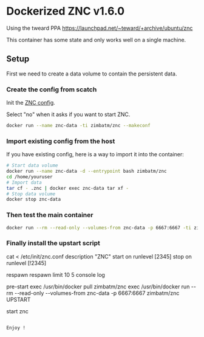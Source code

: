 # Dockerized ZNC v1.6.0

Using the tweard PPA https://launchpad.net/~teward/+archive/ubuntu/znc

This container has some state and only works well on a single machine.

## Setup

First we need to create a data volume to contain the persistent data.

### Create the config from scatch

Init the [ZNC config](https://github.com/znc/znc#setting-up-zncconf).

Select "no" when it asks if you want to start ZNC.

```sh
docker run --name znc-data -ti zimbatm/znc --makeconf
```

### Import existing config from the host

If you have existing config, here is a way to import it into the container:

```sh
# Start data volume
docker run --name znc-data -d --entrypoint bash zimbatm/znc
cd /home/youruser
# Import data
tar cf - .znc | docker exec znc-data tar xf -
# Stop data volume
docker stop znc-data
```

### Then test the main container

```sh
docker run --rm --read-only --volumes-from znc-data -p 6667:6667 -ti zimbatm/znc
```

### Finally install the upstart script
cat <<UPSTART > /etc/init/znc.conf
description     "ZNC"
start on runlevel [2345]
stop on runlevel [!2345]

respawn
respawn limit 10 5
console log

pre-start exec /usr/bin/docker pull zimbatm/znc
exec /usr/bin/docker run --rm --read-only --volumes-from znc-data -p 6667:6667 zimbatm/znc
UPSTART

start znc
```

Enjoy !


